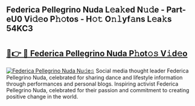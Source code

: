 ## Federica Pellegrino Nuda L𝚎a𝚔ed N𝚞𝚍e - Part-eU0 Vi𝚍𝚎o P𝚑𝚘tos - H𝚘𝚝 O𝚗𝚕yf𝚊ns L𝚎a𝚔s 54KC3

# <h2><a href="http://kf0kz9r.oniu.top/?m=Federica+Pellegrino+Nuda">🔗👉 🔴 Federica Pellegrino Nuda P𝚑ot𝚘𝚜 V𝚒d𝚎o</a></h2>

[![Federica Pellegrino Nuda Nu𝚍e𝚜](https://i.imgur.com/0qMVB7G.gif)](http://kf0kz9r.oniu.top/?m=Federica+Pellegrino+Nuda)
Social media thought leader Federica Pellegrino Nuda, celebrated for sharing dance and lifestyle information through performances and personal blogs. Inspiring activist Federica Pellegrino Nuda, celebrated for their passion and commitment to creating positive change in the world.  
